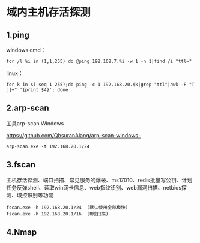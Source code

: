 # 域内主机存活探测



## 1.ping

windows cmd：

```
for /l %i in (1,1,255) do @ping 192.168.7.%i -w 1 -n 1|find /i "ttl="
```

linux：

```
for k in $( seq 1 255);do ping -c 1 192.168.20.$k|grep "ttl"|awk -F "[ :]+" '{print $4}'; done
```



## 2.arp-scan

工具arp-scan Windows

https://github.com/QbsuranAlang/arp-scan-windows-

```
arp-scan.exe -t 192.168.20.1/24
```



## 3.fscan

主机存活探测、端口扫描、常见服务的爆破、ms17010、redis批量写公钥、计划任务反弹shell、读取win网卡信息、web指纹识别、web漏洞扫描、netbios探测、域控识别等功能

```
fscan.exe -h 192.168.20.1/24  (默认使用全部模块)
fscan.exe -h 192.168.20.1/16  (B段扫描)
```



## 4.Nmap

